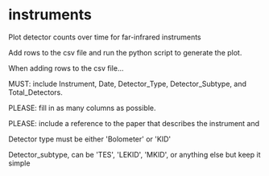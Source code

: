 # instruments
Plot detector counts over time for far-infrared instruments


Add rows to the csv file and run the python script to generate the plot.


When adding rows to the csv file...

MUST: include Instrument, Date, Detector_Type, Detector_Subtype, and Total_Detectors.

PLEASE: fill in as many columns as possible.

PLEASE: include a reference to the paper that describes the instrument and 
  

Detector type must be either 'Bolometer' or 'KID'

Detector_subtype, can be 'TES', 'LEKID', 'MKID', or anything else but keep it simple
  
